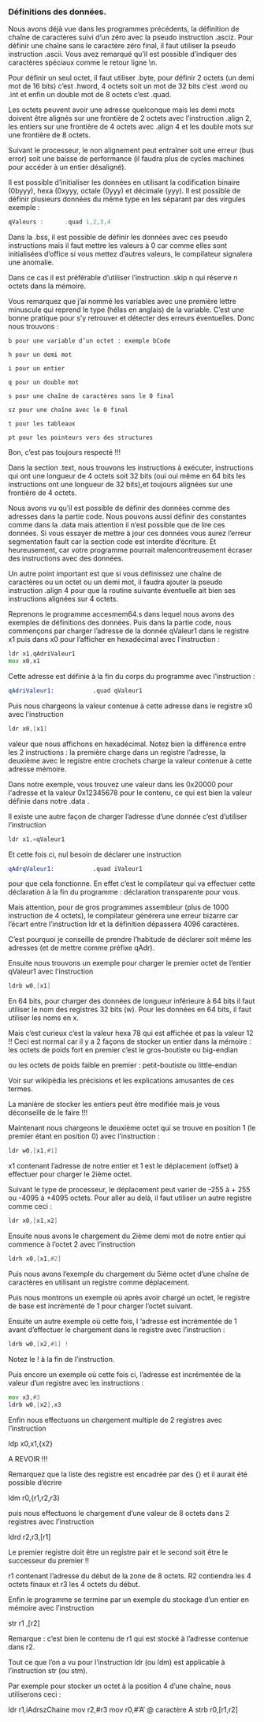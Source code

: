### Définitions des données.

Nous avons déjà vue dans les programmes précédents, la définition de chaîne de caractères suivi d’un zéro avec la pseudo instruction .asciz. Pour définir une chaîne sans le caractère zéro final, il faut utiliser la pseudo instruction .ascii. Vous avez remarqué qu’il est possible d’indiquer des caractères spéciaux comme le retour ligne \n.

Pour définir un seul octet, il faut utiliser .byte, pour définir 2 octets (un demi mot de 16 bits) c’est .hword, 4 octets soit un mot de 32 bits c’est .word ou .int et enfin un double mot de 8 octets c’est .quad.

Les octets peuvent avoir une adresse quelconque mais les demi mots doivent être alignés sur une frontière de 2 octets avec l’instruction .align 2, les entiers sur une frontière de 4 octets avec .align 4 et les double mots sur une frontière de 8 octets.

Suivant le processeur, le non alignement peut entraîner soit une erreur (bus error) soit une baisse de performance (il faudra plus de cycles machines pour accéder à un entier désaligné).

Il est possible d’initialiser les données en utilisant la codification binaire (0byyy), hexa (0xyyy, octale (0yyy) et décimale (yyy). Il est possible de définir plusieurs données du même type en les séparant par des virgules  exemple :
```asm
qValeurs :      .quad 1,2,3,4
```
Dans la .bss, il est possible de définir les données avec ces pseudo instructions mais il faut mettre les valeurs à 0 car comme elles sont initialisées d’office si vous mettez d’autres valeurs, le compilateur signalera une anomalie.

Dans ce cas il est préférable d’utiliser l’instruction .skip n qui réserve n octets dans la mémoire.

Vous remarquez que j’ai nommé les variables avec une première lettre minuscule qui reprend le type (hélas en anglais) de la variable. C’est une bonne pratique pour s’y retrouver et détecter des erreurs éventuelles. Donc nous trouvons :

    b pour une variable d’un octet : exemple bCode

    h pour un demi mot

    i pour un entier

    q pour un double mot

    s pour une chaîne de caractères sans le 0 final

    sz pour une chaîne avec le 0 final

    t pour les tableaux

    pt pour les pointeurs vers des structures

Bon, c’est pas toujours respecté !!!

Dans la section .text, nous trouvons les instructions à exécuter, instructions qui ont une longueur de 4 octets soit 32 bits (oui oui même en 64 bits les instructions ont une longueur de 32 bits),et toujours alignées sur une frontière de 4 octets.

Nous avons vu qu’il est possible de définir des données comme des adresses dans la partie code. Nous pouvons aussi définir des constantes comme dans la .data mais attention il n’est possible que de lire ces données. Si vous essayer de mettre à jour ces données vous aurez l’erreur segmentation fault car la section code est interdite d’écriture. Et heureusement, car votre programme pourrait malencontreusement écraser des instructions avec des données.

Un autre point important est que si vous définissez une chaîne de caractères ou un octet ou un demi mot, il faudra ajouter la pseudo instruction .align 4 pour que la routine suivante éventuelle ait bien ses instructions alignées sur 4 octets.

Reprenons le programme accesmem64.s dans lequel nous avons des exemples de définitions des données. Puis dans la partie code, nous commençons par charger l’adresse de la donnée qValeur1 dans le registre x1 puis dans x0 pour l’afficher en hexadécimal avec l'instruction :
```asm
ldr x1,qAdriValeur1
mov x0,x1
```
Cette adresse est définie à la fin du corps du programme avec l’instruction :
```asm
qAdriValeur1:           .quad qValeur1
```
Puis nous chargeons la valeur contenue à cette adresse dans le registre x0 avec l’instruction
```asm
ldr x0,[x1]
```
valeur que nous affichons en hexadécimal. Notez bien la différence entre les 2 instructions : la première charge dans un registre l’adresse, la deuxième avec le registre entre crochets charge la valeur contenue à cette adresse mémoire.

Dans notre exemple, vous trouvez une valeur dans les 0x20000 pour l'adresse et la valeur 0x12345678 pour le contenu, ce qui est bien la valeur définie dans notre .data .

Il existe une autre façon de charger l’adresse d’une donnée c’est d’utiliser l’instruction
```asm
ldr x1,=qValeur1
```
Et cette fois ci, nul besoin de déclarer une instruction
```asm
qAdrqValeur1:           .quad iValeur1
```
pour que cela fonctionne. En effet c’est le compilateur qui va effectuer cette déclaration à la fin du programme : déclaration transparente pour vous.

Mais attention, pour de gros programmes assembleur (plus de 1000 instruction de 4 octets), le compilateur générera une erreur bizarre car l’écart entre l’instruction ldr et la définition dépassera 4096 caractères.

C’est pourquoi je conseille de prendre l’habitude de déclarer soit même les adresses (et de mettre comme préfixe qAdr).

Ensuite nous trouvons un exemple pour charger le premier octet de l’entier qValeur1 avec l’instruction
```asm
ldrb w0,[x1]
```
En 64 bits, pour charger des données de longueur inférieure à 64 bits il faut utiliser le nom des registres 32 bits (w). Pour les données en 64 bits, il faut utiliser les noms en x.

Mais c’est curieux c’est la valeur hexa 78 qui est affichée et pas la valeur 12 !! Ceci est normal car il y a 2 façons de stocker un entier dans la mémoire : les octets de poids fort en premier c’est le gros-boutiste ou big-endian

ou les octets de poids faible en premier : petit-boutiste ou little-endian

Voir sur wikipédia les précisions et les explications amusantes de ces termes.

La manière de stocker les entiers peut être modifiée mais je vous déconseille de le faire !!!

Maintenant nous chargeons le deuxième octet qui se trouve en position 1 (le premier étant en position 0) avec l’instruction :
```asm
ldr w0,[x1,#1]
```
x1 contenant l’adresse de notre entier et 1 est le déplacement (offset) à effectuer pour charger le 2ième octet.

Suivant le type de processeur, le déplacement peut varier de -255 à + 255 ou -4095 à +4095 octets. Pour aller au delà, il faut utiliser un autre registre comme ceci :
```asm
ldr x0,[x1,x2]
```
Ensuite nous avons le chargement du 2ième demi mot de notre entier qui commence à l’octet 2 avec l’instruction
```asm
ldrh x0,[x1,#2]
```
Puis nous avons l’exemple du chargement du 5ième octet d’une chaîne de caractères en utilisant un registre comme déplacement.

Puis nous montrons un exemple où après avoir chargé un octet, le registre de base est incrémenté de 1 pour charger l’octet suivant.

Ensuite un autre exemple où cette fois, l ‘adresse est incrémentée de 1 avant d’effectuer le chargement dans le registre avec l’instruction :
```asm
ldrb w0,[x2,#1] !
```
Notez le ! à la fin de l’instruction.

Puis encore un exemple où cette fois ci, l’adresse est incrémentée de la valeur d’un registre avec les instructions :
```asm
mov x3,#3
ldrb w0,[x2],x3
```
Enfin nous effectuons un chargement multiple de 2 registres avec l’instruction

ldp x0,x1,{x2}

A REVOIR !!!

Remarquez que la liste des registre est encadrée par des {} et il aurait été possible d’écrire

ldm r0,{r1,r2,r3}

puis nous effectuons le chargement d’une valeur de 8 octets dans 2 registres avec l’instruction

ldrd r2,r3,[r1]

Le premier registre doit être un registre pair et le second soit être le successeur du premier !!

r1 contenant l’adresse du début de la zone de 8 octets. R2 contiendra les 4 octets finaux et r3 les 4 octets du début.

Enfin le programme se termine par un exemple du stockage d’un entier en mémoire avec l’instruction

str r1 ,[r2]

Remarque : c’est bien le contenu de r1 qui est stocké à l’adresse contenue dans r2.

Tout ce que l’on a vu pour l’instruction ldr (ou ldm) est applicable à l’instruction str (ou stm).

Par exemple pour stocker un octet à la position 4 d’une chaîne, nous utiliserons ceci :

ldr r1,iAdrszChaine
mov r2,#r3
mov r0,#’A’       @ caractère A
strb r0,[r1,r2]
